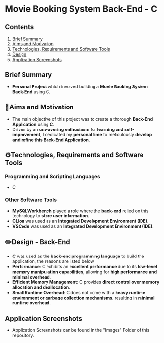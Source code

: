 # Movie Booking System Back-End - C
## Contents
1. [ Brief Summary ](#summary)
2. [ Aims and Motivation ](#aims)
3. [ Technologies, Requirements and Software Tools ](#tech)
4. [ Design ](#design)
5. [ Application Screenshots ](#demo)

<a name="summary"></a>
## Brief Summary
- **Personal Project** which involved building a **Movie Booking System Back-End** using C.

<a name="aims"></a>
## 🎯Aims and Motivation
- The main objective of this project was to create a thorough **Back-End Application** using **C**.
- Driven by an **unwavering enthusiasm** for **learning and self-improvement**, I dedicated my **personal time** to meticulously **develop and refine this Back-End Application**.
<a name="tech"></a>
## ⚙️Technologies, Requirements and Software Tools
### Programming and Scripting Languages
- C
### Other Software Tools
- **MySQLWorkbench** played a role where the **back-end** relied on this technology to **store user information**.
- **CLion** was used as an **Integrated Development Environment (IDE)**.
- **VSCode** was used as an **Integrated Development Environment (IDE)**.
<a name="design"></a>
## ✏️Design - Back-End
- **C** was used as the **back-end programming language** to build the application, the reasons are listed below.
- **Performance**: C exhibits an **excellent performance** due to its **low-level memory manipulation capabilities**, allowing for **high performance and minimal overhead**.
- **Efficient Memory Management**: C provides **direct control over memory allocation and deallocation**.
- **Small Runtime Overhead**: C does not come with a **heavy runtime environment or garbage collection mechanisms**, resulting in **minimal runtime overhead**.
<a name="demo"></a>
## Application Screenshots
- Application Screenshots can be found in the "Images" Folder of this repository.
